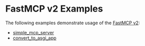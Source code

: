 # FastMCP v2 Examples

The following examples demonstrate usage of the [FastMCP v2](https://github.com/jlowin/fastmcp):

- [simple_mcp_server](simple_mcp_server)
- [convert_to_asgi_app](convert_to_asgi_app)
